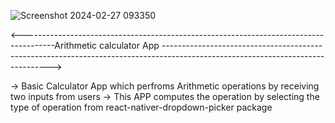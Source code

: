![Screenshot 2024-02-27 093350](https://github.com/Asif45uaha/react_native_calculator/assets/96048712/b05e30ee-afc6-4d31-bf1e-d939a672b82c)


<--------------------------------------------------------------------------------------Arithmetic calculator App -------------------------------------------------------------------------------------------------------------------------------->





-> Basic Calculator App which perfroms Arithmetic operations by receiving two inputs from users
-> This APP   computes the operation by selecting the type of operation from react-nativer-dropdown-picker package
